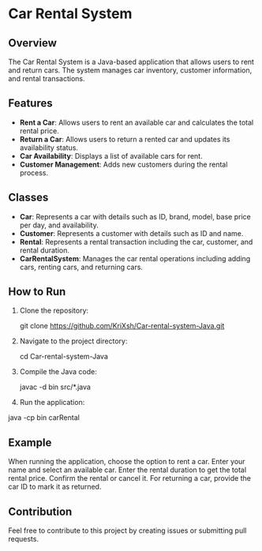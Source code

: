 # Car Rental System            

## Overview

The Car Rental System is a Java-based application that allows users to rent and return cars. The system manages car inventory, customer information, and rental transactions.
            
## Features     
           
- **Rent a Car**: Allows users to rent an available car and calculates the total rental price.
- **Return a Car**: Allows users to return a rented car and updates its availability status.
- **Car Availability**: Displays a list of available cars for rent.
- **Customer Management**: Adds new customers during the rental process.
   
## Classes
      
- **Car**: Represents a car with details such as ID, brand, model, base price per day, and availability.
- **Customer**: Represents a customer with details such as ID and name.
- **Rental**: Represents a rental transaction including the car, customer, and rental duration.
- **CarRentalSystem**: Manages the car rental operations including adding cars, renting cars, and returning cars.

## How to Run

1. Clone the repository:

   
   git clone https://github.com/KriXsh/Car-rental-system-Java.git

2. Navigate to the project directory:
     
    cd Car-rental-system-Java

3. Compile the Java code:

    javac -d bin src/*.java

4. Run the application:

  java -cp bin carRental



## Example
When running the application, choose the option to rent a car.
Enter your name and select an available car.
Enter the rental duration to get the total rental price.
Confirm the rental or cancel it.
For returning a car, provide the car ID to mark it as returned.

## Contribution
Feel free to contribute to this project by creating issues or submitting pull requests.

